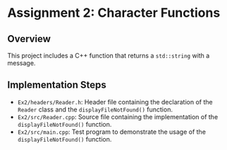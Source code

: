 # Assignment 2: Character Functions

## Overview
This project includes a C++ function that returns a `std::string` with a message.

## Implementation Steps
- `Ex2/headers/Reader.h`: Header file containing the declaration of the `Reader` class and the `displayFileNotFound()` function.
- `Ex2/src/Reader.cpp`: Source file containing the implementation of the `displayFileNotFound()` function.
- `Ex2/src/main.cpp`: Test program to demonstrate the usage of the `displayFileNotFound()` function.

